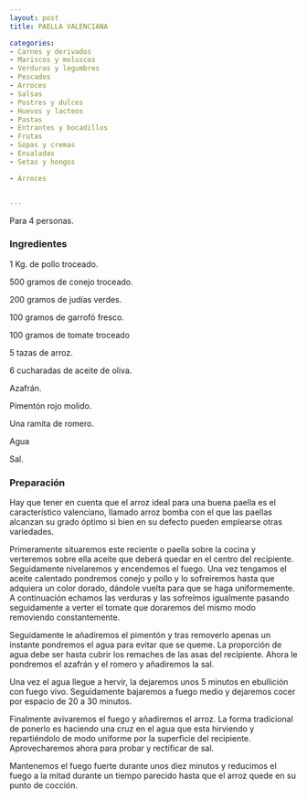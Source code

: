 ```yaml
---
layout: post
title: PAELLA VALENCIANA

categories:
- Carnes y derivados
- Mariscos y moluscos
- Verduras y legumbres
- Pescados
- Arroces
- Salsas
- Postres y dulces
- Huevos y lacteos
- Pastas
- Entrantes y bocadillos
- Frutas
- Sopas y cremas
- Ensaladas
- Setas y hongos

- Arroces


---
```


Para 4 personas.

<h3>Ingredientes</h3>

1 Kg. de pollo troceado.

500 gramos de conejo troceado.

200 gramos de judías verdes.

100 gramos de garrofó fresco.

100 gramos de tomate troceado

5 tazas de arroz.

6 cucharadas de aceite de oliva.

Azafrán.

Pimentón rojo molido.

Una ramita de romero.

Agua

Sal.

<h3>Preparación</h3>

Hay que tener en cuenta que el arroz ideal para una buena paella es el característico valenciano, llamado arroz bomba con el que las paellas alcanzan su grado óptimo si bien en su defecto pueden emplearse otras variedades.

Primeramente situaremos este reciente o paella sobre la cocina y verteremos sobre ella aceite que deberá quedar en el centro del recipiente. Seguidamente nivelaremos y encendemos el fuego. Una vez tengamos el aceite calentado pondremos conejo y pollo y lo sofreiremos hasta que adquiera un color dorado, dándole vuelta para que se haga uniformemente. A continuación echamos las verduras y las sofreímos igualmente pasando seguidamente a verter el tomate que doraremos del mismo modo removiendo constantemente.

Seguidamente le añadiremos el pimentón y tras removerlo apenas un instante pondremos el agua para evitar que se queme. La proporción de agua debe ser hasta cubrir los remaches de las asas del recipiente. Ahora le pondremos el azafrán y el romero y añadiremos la sal.

Una vez el agua llegue a hervir, la dejaremos unos 5 minutos en ebullición con fuego vivo. Seguidamente bajaremos a fuego medio y dejaremos cocer por espacio de 20 a 30 minutos.

Finalmente avivaremos el fuego y añadiremos el arroz. La forma tradicional de ponerlo es haciendo una cruz en el agua que esta hirviendo y repartiéndolo de modo uniforme por la superficie del recipiente. Aprovecharemos ahora para probar y rectificar de sal.

Mantenemos el fuego fuerte durante unos diez minutos y reducimos el fuego a la mitad durante un tiempo parecido hasta que el arroz quede en su punto de cocción.

